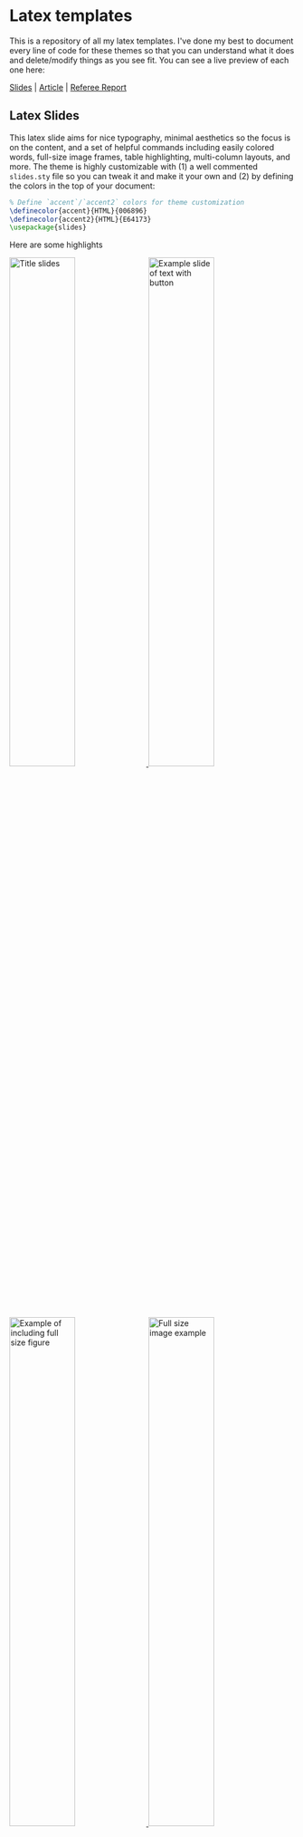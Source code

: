 # Latex templates

This is a repository of all my latex templates. I've done my best to document every line of code for these themes so that you can understand what it does and delete/modify things as you see fit. You can see a live preview of each one here:

[Slides](https://raw.githack.com/kylebutts/latex-templates/main/latex-slides/slides.pdf) | 
[Article](https://raw.githack.com/kylebutts/latex-templates/main/latex-article/article.pdf) | 
[Referee Report](https://raw.githack.com/kylebutts/latex-templates/main/referee-response/responses.pdf)


## Latex Slides 

This latex slide aims for nice typography, minimal aesthetics so the focus is on the content, and a set of helpful commands including easily colored words, full-size image frames, table highlighting, multi-column layouts, and more. The theme is highly customizable with (1) a well commented `slides.sty` file so you can tweak it and make it your own and (2) by defining the colors in the top of your document:

```latex
% Define `accent`/`accent2` colors for theme customization
\definecolor{accent}{HTML}{006896}
\definecolor{accent2}{HTML}{E64173}
\usepackage{slides}
```

Here are some highlights

<a href="https://raw.githack.com/kylebutts/latex-templates/main/latex-slides/slides.pdf">
  <img style="width: 48%;" src="https://raw.githubusercontent.com/kylebutts/latex-templates/main/img/latex-slides/title.png" alt="Title slides" />
</a>
<a href="https://raw.githack.com/kylebutts/latex-templates/main/latex-slides/slides.pdf">
  <img style="width: 48%;" src="https://raw.githubusercontent.com/kylebutts/latex-templates/main/img/latex-slides/text.png" alt="Example slide of text with button" />
</a>
<a href="https://raw.githack.com/kylebutts/latex-templates/main/latex-slides/slides.pdf">
  <img style="width: 48%;" src="https://raw.githubusercontent.com/kylebutts/latex-templates/main/img/latex-slides/figure-1.png" alt="Example of including full size figure" />
</a>
<a href="https://raw.githack.com/kylebutts/latex-templates/main/latex-slides/slides.pdf">
  <img style="width: 48%;" src="https://raw.githubusercontent.com/kylebutts/latex-templates/main/img/latex-slides/figure-2.png" alt="Full size image example" />
</a>
<a href="https://raw.githack.com/kylebutts/latex-templates/main/latex-slides/slides.pdf">
  <img style="width: 48%;" src="https://raw.githubusercontent.com/kylebutts/latex-templates/main/img/latex-slides/table.png" alt="Table with colored rows" />
</a>
<a href="https://raw.githack.com/kylebutts/latex-templates/main/latex-slides/slides.pdf">
  <img style="width: 48%;" src="https://raw.githubusercontent.com/kylebutts/latex-templates/main/img/latex-slides/references.png" alt="Bibliography slides" />
</a>


## Latex Article

This is how I write my papers. There's not many special bells and whistles, but I think it looks nice and clean. 

### Math commands

I have a set of math commands in `math.sty` that borrow heavily from [Pascal Michaillat](https://github.com/pmichaillat/latex-math). See the document for examples of what I've included.

### Easily-hideable comments in paper

This also includes a very useful way to leave notes in a document. Then, you can comment `\kyle{Thoughts here}` to leave a comment. Toggling `\booltrue` to `\boolfalse` will hide the comments from the document.

```tex
% Conditionally display thoughts (hide by switching to `\boolfalse`)
\booltrue{INCLUDECOMMENTS}
\newcommand{\kyle}[1]{\coauthorComment[Kyle]{#1}}
```



## Response to Referees

The goal of this is to make referee reports look nice and make it easy to structure the document. For each referee, use this to create a section with the referee:

```tex
\NewRef{Referee 1}{R1}
```

Then for each comment, wrap the referee's comment with a `refcomment` environment and it will create a subsection and automatically number the comments
```tex
\begin{refcomment}

\end{refcomment}
```


## .gitignore

This is a recommended set of files to include in `.gitignore` to not commit ugly latex auxiliary files:

```text
*.aux
*.lof
*.log
*.lot
*.fls
*.out
*.toc
*.fmt
*.fot
*.cb
*.cb2
.*.lb
*.bbl
*.bcf
*.blg
*.fdb_latexmk
*.run.xml
*.synctex.gz
*.nav
*.snm
```
